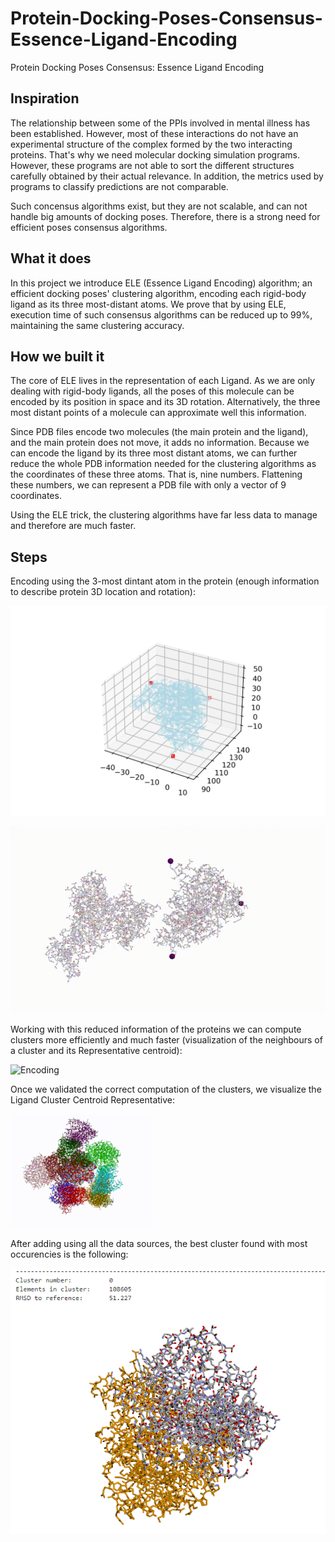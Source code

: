 # Protein-Docking-Poses-Consensus-Essence-Ligand-Encoding
Protein Docking Poses Consensus: Essence Ligand Encoding

## Inspiration
The relationship between some of the PPIs involved in mental illness has been established. However, most of these interactions do not have an experimental structure of the complex formed by the two interacting proteins. That's why we need molecular docking simulation programs. However, these programs are not able to sort the different structures carefully obtained by their actual relevance. In addition, the metrics used by programs to classify predictions are not comparable.

Such concensus algorithms exist, but they are not scalable, and can not handle big amounts of docking poses. Therefore, there is a strong need for efficient poses consensus algorithms.

## What it does
In this project we introduce ELE (Essence Ligand Encoding) algorithm; an efficient docking poses' clustering algorithm, encoding each rigid-body ligand as its three most-distant atoms. We prove that by using ELE, execution time of such consensus algorithms can be reduced up to 99%, maintaining the same clustering accuracy.

## How we built it
The core of ELE lives in the representation of each Ligand. As we are only dealing with rigid-body ligands, all the poses of this molecule can be encoded by its position in space and its 3D rotation. Alternatively, the three most distant points of a molecule can approximate well this information.

Since PDB files encode two molecules (the main protein and the ligand), and the main protein does not move, it adds no information. Because we can encode the ligand by its three most distant atoms, we can further reduce the whole PDB information needed for the clustering algorithms as the coordinates of these three atoms. That is, nine numbers. Flattening these numbers, we can represent a PDB file with only a vector of 9 coordinates.

Using the ELE trick,  the clustering algorithms have far less data to manage and therefore are much faster.

## Steps
Encoding using the 3-most dintant atom in the protein (enough information to describe protein 3D location and rotation):

![Encoding plot](imgs/encoding_plot.png)

![Encoding](imgs/encoder.gif)

Working with this reduced information of the proteins we can compute clusters more efficiently and much faster (visualization of the neighbours of a cluster and its Representative centroid):

![Encoding](imgs/cluster_cloud.gif)

Once we validated the correct computation of the clusters, we visualize the Ligand Cluster Centroid Representative:

![cluster centroids](imgs/original.gif)


After adding using all the data sources, the best cluster found with most occurencies is the following:

![Best cluster](imgs/proteins.gif)